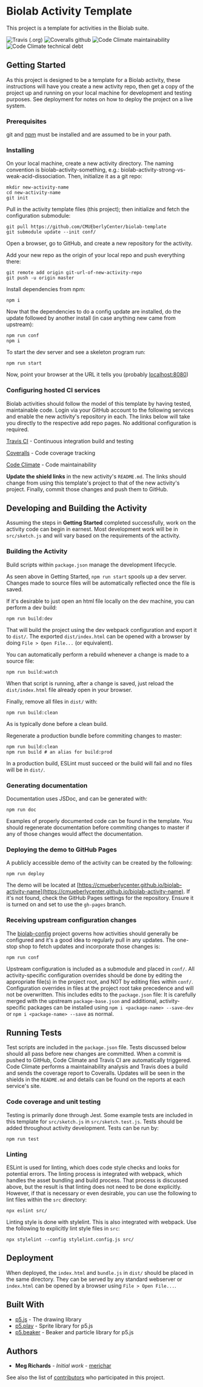 # Biolab Activity Template

This project is a template for activities in the Biolab suite.

![Travis (.org)](https://flat.badgen.net/travis/zmineroff/biolab-activity-ph-protonation-beaker-and-graph)
![Coveralls github](https://flat.badgen.net/coveralls/c/github/zmineroff/biolab-activity-ph-protonation-beaker-and-graph)
![Code Climate maintainability](https://flat.badgen.net/codeclimate/maintainability/zmineroff/biolab-activity-ph-protonation-beaker-and-graph)
![Code Climate technical debt](https://flat.badgen.net/codeclimate/tech-debt/zmineroff/biolab-activity-ph-protonation-beaker-and-graph)

## Getting Started

As this project is designed to be a template for a Biolab activity,
these instructions will have you create a new activity repo, then get
a copy of the project up and running on your local machine for
development and testing purposes. See deployment for notes on how to
deploy the project on a live system.

### Prerequisites

git and [npm](https://www.npmjs.com/) must be installed and are
assumed to be in your path.

### Installing

On your local machine, create a new activity directory. The naming
convention is biolab-activity-something, e.g.:
biolab-activity-strong-vs-weak-acid-dissociation. Then, initialize it
as a git repo:

```
mkdir new-activity-name
cd new-activity-name
git init
```

Pull in the activity template files (this project); then initialize
and fetch the configuration submodule:

```
git pull https://github.com/CMUEberlyCenter/biolab-template
git submodule update --init conf/
```

Open a browser, go to GitHub, and create a new repository for the activity.

Add your new repo as the origin of your local repo and push everything there:

```
git remote add origin git-url-of-new-activity-repo
git push -u origin master
```

Install dependencies from npm:

```
npm i
```

Now that the dependencies to do a config update are installed, do the
update followed by another install (in case anything new came from
upstream):

```
npm run conf
npm i
```

To start the dev server and see a skeleton program run:

```
npm run start
```

Now, point your browser at the URL it tells you (probably [localhost:8080](http://localhost:8080))

### Configuring hosted CI services

Biolab activities should follow the model of this template by having
tested, maintainable code. Login via your GitHub account to the
following services and enable the new activity's repository in
each. The links below will take you directly to the respective add
repo pages. No additional configuration is required.

[Travis CI](https://travis-ci.org/account/repositories) - Continuous integration build and testing

[Coveralls](https://coveralls.io/repos/new) - Code coverage tracking

[Code Climate](https://codeclimate.com/github/repos/new) - Code maintainability

**Update the shield links** in the new activity's `README.md`. The links
should change from using this template's project to that of the new
activity's project. Finally, commit those changes and push them to
GitHub.

## Developing and Building the Activity

Assuming the steps in **Getting Started** completed successfully, work
on the activity code can begin in earnest. Most development work will
be in `src/sketch.js` and will vary based on the requirements of the
activity.

### Building the Activity

Build scripts within `package.json` manage the development lifecycle.

As seen above in Getting Started, `npm run start` spools up a dev
server. Changes made to source files will be automatically reflected
once the file is saved.

If it's desirable to just open an html file locally on the dev
machine, you can perform a dev build:

```
npm run build:dev
```

That will build the project using the dev webpack configuration and
export it to `dist/`. The exported `dist/index.html` can be opened
with a browser by doing `File > Open File...` (or equivalent).

You can automatically perform a rebuild whenever a change is made to a
source file:

```
npm run build:watch
```

When that script is running, after a change is saved, just reload the
`dist/index.html` file already open in your browser.

Finally, remove all files in `dist/` with:

```
npm run build:clean
```

As is typically done before a clean build.

Regenerate a production bundle before commiting changes to master:

```
npm run build:clean
npm run build # an alias for build:prod
```

In a production build, ESLint must succeed or the build will fail and
no files will be in `dist/`.

### Generating documentation

Documentation uses JSDoc, and can be generated with:

```
npm run doc
```

Examples of properly documented code can be found in the template. You
should regenerate documentation before commiting changes to master if
any of those changes would affect the documentation.

### Deploying the demo to GitHub Pages

A publicly accessible demo of the activity can be created by the following:

```
npm run deploy
```

The demo will be located at
[https://cmueberlycenter.github.io/biolab-activity-name](https://cmueberlycenter.github.io/biolab-activity-name). If
it's not found, check the GitHub Pages settings for the
repository. Ensure it is turned on and set to use the `gh-pages`
branch.

### Receiving upstream configuration changes

The [biolab-config](https://github.com/CMUEberlyCenter/biolab-config)
project governs how activities should generally be configured and it's
a good idea to regularly pull in any updates. The one-stop shop to
fetch updates and incorporate those changes is:

```
npm run conf
```

Upstream configuration is included as a submodule and placed in
`conf/`. All activity-specific configuration overrides should be done
by editing the appropriate file(s) in the project root, and NOT by
editing files within `conf/`. Configuration overrides in files at the
project root take precedence and will not be overwritten. This
includes edits to the `package.json` file: It is carefully merged with
the upstream `package-base.json` and additional, activity-specific
packages can be installed using `npm i <package-name> --save-dev` or
`npm i <package-name> --save` as normal.

## Running Tests

Test scripts are included in the `package.json` file. Tests discussed
below should all pass before new changes are committed. When a commit
is pushed to GitHub, Code Climate and Travis CI are automatically
triggered. Code Climate performs a maintainability analysis and Travis
does a build and sends the coverage report to Coveralls. Updates will
be seen in the shields in the `README.md` and details can be found on
the reports at each service's site.

### Code coverage and unit testing

Testing is primarily done through Jest. Some example tests are
included in this template for `src/sketch.js` in
`src/sketch.test.js`. Tests should be added throughout activity
development. Tests can be run by:

```
npm run test
```

### Linting

ESLint is used for linting, which does code style checks and looks for
potential errors. The linting process is integrated with webpack,
which handles the asset bundling and build process. That process is
discussed above, but the result is that linting does not need to be
done explicitly. However, if that is necessary or even desirable, you
can use the following to lint files within the `src` directory:

```
npx eslint src/
```
Linting style is done with stylelint. This is also integrated with 
webpack. Use the following to explicitly lint style files in `src`:

```
npx stylelint --config stylelint.config.js src/
```

## Deployment

When deployed, the `index.html` and `bundle.js` in `dist/` should be
placed in the same directory. They can be served by any standard
webserver or `index.html` can be opened by a browser using `File >
Open File...`.

## Built With

* [p5.js](https://p5js.org/) - The drawing library
* [p5.play](http://molleindustria.github.io/p5.play/) - Sprite library for p5.js
* [p5.beaker](http://cmueberlycenter.github.io/p5.beaker/) - Beaker and particle library for p5.js

## Authors

* **Meg Richards** - *Initial work* - [merichar](https://github.com/merichar)

See also the list of [contributors](https://github.com/CMUEberlyCenter/biolab-template/contributors) who participated in this project.
